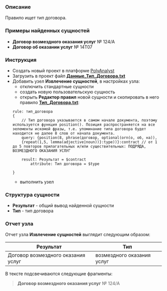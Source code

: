 
### Описание
Правило ищет тип договора.

### Примеры найденных сущностей
* **Договор возмездного оказания услуг** № 124/A
* **Договор об оказании услуг** № 14T07

### Инструкция
* Создать новый проект в платформе [PolyAnalyst](https://www.megaputer.ru/produkti/)
* Загрузить в проект файл [**Данные_Тип_Договора.txt**](Данные_Тип_Договора.txt)
* Добавить узел **Извлечение сущностей**, в настройках узла:
	 * отключить стандартные сущности
	 * создать новую пользовательскую сущность
	 * открыть **Редактор правил** новой сущности и скопировать в него правило [**Тип_Договора.txt**](Тип_Договора.txt):
	```
	rule: тип_договора
	{
		// Тип договора указывается в самом начале документа, поэтому используется функция position(). Позиция распространяется на все эелементы искомой фразы, т.е. упоминание типа договора будет находится не далее 8 слов от начала документа.
	    query: {position(8, phrase(договор, optional(orn(о, об, на)), 
		{repeat(1,5, lemma(adjective|noun))}:type))}:contract // от 1 до 5 повторов прилагательных и/или существительных: ПОДРЯДА, ВОЗМЕЗДНОГО ОКАЗАНИЯ УСЛУГ
		
	    result: Результат = $contract
	        attribute: Тип договора = $type

	}
	```
	 * выполнить узел

### Структура сущности
* **Результат** - общий вывод найденной сущности
* **Тип** - тип договора

### Отчет узла
Отчет узла **Извлечение сущностей** выглядит следующим образом:

| Результат |Тип |
| ------ |------ |
| Договор возмездного оказания услуг|возмездного оказания услуг |

В тексте подсвечиваются следующие фрагменты:
> **Договор возмездного оказания услуг** № 124/A